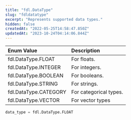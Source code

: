 ```yaml
---
title: "fdl.DataType"
slug: "fdldatatype"
excerpt: "Represents supported data types."
hidden: false
createdAt: "2022-05-25T14:58:47.850Z"
updatedAt: "2023-10-24T04:14:06.844Z"
---
```

| Enum Value            | Description            |
| :-------------------- | :--------------------- |
| fdl.DataType.FLOAT    | For floats.            |
| fdl.DataType.INTEGER  | For integers.          |
| fdl.DataType.BOOLEAN  | For booleans.          |
| fdl.DataType.STRING   | For strings.           |
| fdl.DataType.CATEGORY | For categorical types. |
| fdl.DataType.VECTOR   | For vector types       |

```python Usage
data_type = fdl.DataType.FLOAT
```